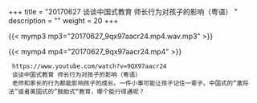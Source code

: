 +++
title = "20170627  谈谈中国式教育 师长行为对孩子的影响（粤语） "
description = ""
weight = 20
+++

{{< mymp3 mp3="20170627_9qx97aacr24.mp4.wav.mp3" >}}

{{< mymp4 mp4="20170627_9qx97aacr24.mp4" >}}

     https://www.youtube.com/watch?v=9QX97aacr24 
     谈谈中国式教育 师长行为对孩子的影响（粤语） 
     老师和家长的行为都能影响孩子的成长。一件小事可能让孩子记住一辈子。中国式的“激将法”或者美国式的”鼓励式“教育，哪个能行得通呢？ 
